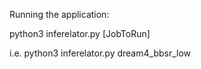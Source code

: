 Running the application:

python3 inferelator.py [JobToRun]

i.e.
python3 inferelator.py dream4_bbsr_low